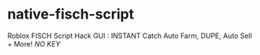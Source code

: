 # native-fisch-script
Roblox FISCH Script Hack GUI : INSTANT Catch Auto Farm, DUPE, Auto Sell + More! *NO KEY*
